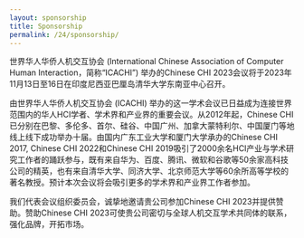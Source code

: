 ```yaml
---
layout: sponsorship
title: Sponsorship
permalink: /24/sponsorship/
---
```


世界华人华侨人机交互协会 (International Chinese Association of Computer Human Interaction，简称“ICACHI”) 举办的Chinese CHI 2023会议将于2023年11月13日至16日在印度尼西亚巴厘岛清华大学东南亚中心召开。

由世界华人华侨人机交互协会 (ICACHI) 举办的这一学术会议已日益成为连接世界范围内的华人HCI学者、学术界和产业界的重要会议。从2012年起，Chinese CHI已分别在巴黎、多伦多、首尔、硅谷、中国广州、加拿大蒙特利尔、中国厦门等地线上线下成功举办十届。由国内广东工业大学和厦门大学承办的Chinese CHI 2017, Chinese CHI 2022和Chinese CHI 2019吸引了2000余名HCI产业与学术研究工作者的踊跃参与，既有来自华为、百度、腾讯、微软和谷歌等50余家高科技公司的精英，也有来自清华大学、同济大学、北京师范大学等60余所高等学校的著名教授。预计本次会议将会吸引更多的学术界和产业界工作者参加。              

我们代表会议组织委员会，诚挚地邀请贵公司参加Chinese CHI 2023并提供赞助。赞助Chinese CHI 2023可使贵公司密切与全球人机交互学术共同体的联系，强化品牌，开拓市场。